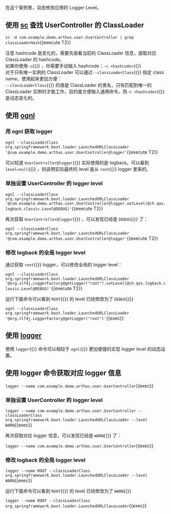 在这个案例里，动态修改应用的 Logger Level。

## 使用 [sc](https://arthas.aliyun.com/doc/sc.html) 查找 UserController 的 ClassLoader

`sc -d com.example.demo.arthas.user.UserController | grep classLoaderHash`{{execute T2}}

注意 hashcode 是变化的，需要先查看当前的 ClassLoader 信息，提取对应 ClassLoader 的 hashcode。  
如果你使用`-c`{{}} ，你需要手动输入 hashcode：`-c <hashcode>`{{}}  
对于只有唯一实例的 ClassLoader 可以通过`--classLoaderClass`{{}} 指定 class name，使用起来更加方便：  
`--classLoaderClass`{{}} 的值是 ClassLoader 的类名，只有匹配到唯一的 ClassLoader 实例时才能工作，目的是方便输入通用命令，而`-c <hashcode>`{{}} 是动态变化的。

## 使用 [ognl](https://arthas.aliyun.com/doc/ognl.html#ognl)

### 用 ognl 获取 logger

`ognl --classLoaderClass org.springframework.boot.loader.LaunchedURLClassLoader '@com.example.demo.arthas.user.UserController@logger'`{{execute T2}}

可以知道 `UserController@logger`{{}} 实际使用的是 logback。可以看到 `level=null`{{}} ，则说明实际最终的 level 是从 `root`{{}} logger 里来的。

### 单独设置 UserController 的 logger level

`ognl --classLoaderClass org.springframework.boot.loader.LaunchedURLClassLoader '@com.example.demo.arthas.user.UserController@logger.setLevel(@ch.qos.logback.classic.Level@DEBUG)'`{{execute T2}}

再次获取 `UserController@logger`{{}} ，可以发现已经是 `DEBUG`{{}} 了：

`ognl --classLoaderClass org.springframework.boot.loader.LaunchedURLClassLoader '@com.example.demo.arthas.user.UserController@logger'`{{execute T2}}

### 修改 logback 的全局 logger level

通过获取 `root`{{}} logger，可以修改全局的 logger level：

`ognl --classLoaderClass org.springframework.boot.loader.LaunchedURLClassLoader '@org.slf4j.LoggerFactory@getLogger("root").setLevel(@ch.qos.logback.classic.Level@DEBUG)'`{{execute T2}}

运行下面命令可以看到 `ROOT`{{}} 的 level 已经修改为了 `DEBUG`{{}}

`ognl --classLoaderClass org.springframework.boot.loader.LaunchedURLClassLoader '@org.slf4j.LoggerFactory@getLogger("root")'`{{exec}}

## 使用 [logger](https://arthas.aliyun.com/doc/logger.html)

使用 `logger`{{}} 命令可以相较于 `ognl`{{}} 更加便捷的实现 logger level 的动态设置。

## 使用 logger 命令获取对应 logger 信息

`logger --name com.example.demo.arthas.user.UserController`{{exec}}

### 单独设置 UserController 的 logger level

`logger --name com.example.demo.arthas.user.UserController --classLoaderClass org.springframework.boot.loader.LaunchedURLClassLoader --level WARN`{{exec}}

再次获取对应 logger 信息，可以发现已经是 `WARN`{{}} 了：

`logger --name com.example.demo.arthas.user.UserController`{{exec}}

### 修改 logback 的全局 logger level

`logger --name ROOT --classLoaderClass org.springframework.boot.loader.LaunchedURLClassLoader --level WARN`{{exec}}

运行下面命令可以看到 `ROOT`{{}} 的 level 已经修改为了 `WARN`{{}}

`logger --name ROOT --classLoaderClass org.springframework.boot.loader.LaunchedURLClassLoader`{{exec}}

